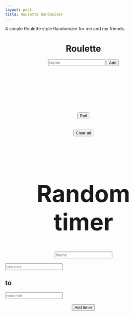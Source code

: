 ```yaml
---
layout: post
title: Roulette Randomizer
---
```


A simple Roulette style Randomizer for me and my friends.
 
 <html>
	</head>
	<body onload="init()">
		<center>
			<div>
				<h1 class="shotterudTitle">Roulette</h1>
			</div>
			<div>
				<input id="inputName" placeholder="Name">
				<button id="addButton" onclick="addName()">Add</button>
			</div>
			<div>
				<ul id="names">
				</ul>
			</div>
		</center>
		<div class="rouletteContainer">
			<div class="line">
			</div>
			<div id="fillMeUpDaddy" class="roulette">
			</div>
		</div>
		<br><br><br><br><br><br><br><br>
		<center>
			<div>
				<button id="startButton" onclick="play()">Roll</button>
			</div>
		</center>
		<br><br>
		<div>
			<center>
				<button onclick="clearAll(-1)">Clear all</button>
			</center>
		</div>
		<div id="winners" class="winners"></div>
		<br><br>
		<div>
			<h1 class="shotterudTitle" style="font-size: 75px; text-align: center;">Random timer</h1>
		</div>
		<div>
			<center>
				<input id="timerName" placeholder="Name">
			</center>
		</div>
		<br>
		<div id="minMax">
			<div>
					<input id="min" type="number" placeholder="min min" style="align-self: flex-start;">
			</div>
			<div>
				<h2 id="arrow"> to </h2>
			</div>
			<div>
					<input id="max" type="number" placeholder="max min" style="align-self: flex-end;">
			</div>
		</div>
		<br>
		<center>
			<div id="addTimer">
				<button onclick="addTimer()">Add timer</button>
			</div>
			<br>
			<div id="removeButtons"></div>
			<br><br>
		<div id="timerContainer"></div>
		</center>
	</body>
	<script>
		var amountOfBoxes = 100;

		var order = [];

		function init(){
			let roulette = document.getElementById("fillMeUpDaddy");
			roulette.innerHTML = "";
			let tempBets = [
				["Oj", "orange"], 
				["Yeller", "yellow"],
				["Navy","blue"]
			];
			for(var i = 0; i < amountOfBoxes; i++){
					var randomPlayer = rand(0, tempBets.length)
					var node = document.createElement("div");
					var h3 = document.createElement("h3");
					h3.innerHTML = tempBets[randomPlayer][0];
					h3.style.backgroundColor = tempBets[randomPlayer][1];
					node.appendChild(h3);
					roulette.appendChild(node);
				}
		}

    function rand (min, max) {
        return Math.floor(Math.random() * (max - min)) + min;
    }
		
    var colors= ['aqua', 'fuchsia', 'gray', 'green','lime', 'maroon', 'olive', 'orange', 'purple', 'red',
		'silver', 'teal', 'white', 'yellow', '#e6194b', '#3cb44b', '#ffe119','#4363d8', '#f58231', 
		'#911eb4', '#46f0f0', '#f032e6', '#bcf60c','#fabebe', '#008080', '#e6beff', '#9a6324', '#fffac8', 
		'#800000','#aaffc3', '#808000', '#ffd8b1', '#808080', '#ffffff',];

    var width = 80;
    var bets = [];

    function play () {
			//add sound if you want
      //var audio = new Audio('spin.mp3');
      //audio.play();
			var offset = rand(0, amountOfBoxes*140-180)+180;
			document.getElementById("fillMeUpDaddy").style.left = -(offset-180) + "px";
			
			let chosenPlayer = document.createElement("div");
			chosenPlayer.style.backgroundColor = bets[order[parseInt(offset/140)]][1];
			chosenPlayer.innerHTML = bets[order[parseInt(offset/140)]][0];
			setTimeout(function(){
				document.getElementById("winners").appendChild(chosenPlayer);
				document.getElementById("fillMeUpDaddy").style.transitionDuration = "0s";
				document.getElementById("fillMeUpDaddy").style.left = "0px";
				setTimeout(function(){
					document.getElementById("fillMeUpDaddy").style.transitionDuration = "5s";
				}, 50)
				}, 5500)
		}

		function playTimer(whatTimer, min, max){
			var time = rand(min*60000, max*60000);
			setTimeout(function(){
				//add sound if you want
        //var audio = new Audio('spin.mp3');
				//audio.play();
				var offset = rand(0, amountOfBoxes*140-180)+180;
				document.getElementById("r" + whatTimer).style.left = -(offset-180) + "px";
				
				let chosenPlayer = document.createElement("div");
				chosenPlayer.style.backgroundColor = timerBets[whatTimer][timerOrder[whatTimer][parseInt(offset/140)]][1];
				chosenPlayer.innerHTML = timerBets[whatTimer][timerOrder[whatTimer][parseInt(offset/140)]][0];
				setTimeout(function(){
					document.getElementById("w" + whatTimer).appendChild(chosenPlayer);
					document.getElementById("r" + whatTimer).style.transitionDuration = "0s";
					document.getElementById("r" + whatTimer).style.left = "0px";
					setTimeout(function(){
					document.getElementById("r" + whatTimer).style.transitionDuration = "5s";
				}, 50)
				}, 5500)
				playTimer(whatTimer, min, max);
				}, time)
		}

		var amountOfTimers = 0;
		var timerBets = [];
		var timerOrder = [];

		function addTimer(){
			var min = document.getElementById("min").value;
			var max = document.getElementById("max").value;

			if(min.length == 0) min = 0;

			if(amountOfPlayers <= 0){
				alert("ingen spillere");
				return 0;
			}

			else if(max.length == 0){
				alert("Vennlist fyll inn en max verdi");
				return 0;
			}

			else if(max < 0 || min < 0){ 
				alert("Ingen negative tall vennligst");
				return 0;
			}

			else if(max < min){ 
				alert("Max må være større enn min");
				return 0;
			}
			else{
				var rouletteContainer = document.createElement("div");
				rouletteContainer.className = "rouletteContainer";
				rouletteContainer.style.marginTop = 100+ 400*amountOfTimers+"px";

				var line =document.createElement("div");
				line.className= "line";

				var roulette = document.createElement("div");
				roulette.className = "roulette";
				roulette.id = "r" + amountOfTimers;

				timerBets[amountOfTimers] = [];
				for(var i =0; i < bets.length; i++){
					if(bets[i] != 0){
						timerBets[amountOfTimers].push([bets[i][0],bets[i][1]]);
					}
				}

				timerOrder[amountOfTimers] = [];

				for(var i = 0; i < amountOfBoxes; i++){
					var randomPlayer = rand(0, timerBets[amountOfTimers].length);
					timerOrder[amountOfTimers].push(randomPlayer);
					var node = document.createElement("div");
					var h3 = document.createElement("h3");
					h3.innerHTML = timerBets[amountOfTimers][randomPlayer][0];
					node.style.backgroundColor = timerBets[amountOfTimers][randomPlayer][1];
					node.appendChild(h3);
					roulette.appendChild(node);
				}

				rouletteContainer.appendChild(line);
				rouletteContainer.appendChild(roulette);

				var winners = document.createElement("div");
				winners.id = "w" + amountOfTimers;
				winners.className = "winners";
				winners.style.marginTop = 250 + amountOfTimers*400 + "px";
				winners.style.height = "200px";
				amountOfTimers++;

				var removeAllButton = document.createElement("button");
				var name = document.getElementById("timerName").value;
				if(name == ""){ 
					name = "Timer nr." + amountOfTimers;
				}
				removeAllButton.innerHTML = "Clear " + name;
				document.getElementById("timerName").value = "";
				removeAllButton.style.marginLeft = "5px";
				(function(value){
        			removeAllButton.addEventListener("click", function() {clearAll(value);}, false);})(amountOfTimers-1);
				document.getElementById("removeButtons").appendChild(removeAllButton);

				document.getElementById("timerContainer").appendChild(rouletteContainer);
				document.getElementById("timerContainer").appendChild(winners);
				document.getElementById("timerContainer").appendChild(removeAllButton);

				playTimer(amountOfTimers-1, min, max);
			}

			/*
			<div class="rouletteContainer">
				<div class="line">
				</div>
				<div id="fillMeUpDaddy" class="roulette">
				</div>
			</div>
			*/
		}

		function removeName(playerToRemove){
				bets[playerToRemove] = 0;
				document.getElementById("n"+playerToRemove).remove();
				amountOfPlayers--;
				refreshRoulette();
		}

		function clearAll(winnerToClear){
			if(winnerToClear == -1){
				document.getElementById("winners").innerHTML = "";
				return true;
			} else {
				document.getElementById("w"+winnerToClear).innerHTML = "";
			}
		}
		
		function addName() {
			var node = document.createElement("LI");
			var name = document.getElementById("inputName").value
			document.getElementById("inputName").value = ""
			if(name != ""){
				var textnode = document.createTextNode(name);
				let color = colors[rand(0,colors.length-1)];
				node.style.backgroundColor = color;
				node.className = "playerName";
				node.id = "n" + bets.length;
				(function(value){
        			node.addEventListener("click", function() {removeName(value);}, false);})(bets.length);

				node.appendChild(textnode);
				document.getElementById("names").appendChild(node);
				bets.push([name, color]);

				amountOfPlayers++;
				refreshRoulette();
			}
		}

		var amountOfPlayers = 0;

		function refreshRoulette(){
			let roulette = document.getElementById("fillMeUpDaddy");
			roulette.innerHTML = "";
			order = [];

			if(amountOfPlayers <= 0){
				return 0;
			}

			for(var i = 0; i < amountOfBoxes; i++){
					var randomPlayer = rand(0, bets.length);
					while(bets[randomPlayer] == 0){
						randomPlayer = rand(0, bets.length);
					}
					order.push(randomPlayer);
					var node = document.createElement("div");
					var h3 = document.createElement("h3");
					h3.innerHTML = bets[randomPlayer][0];
					node.style.backgroundColor = bets[randomPlayer][1];
					node.appendChild(h3);
					roulette.appendChild(node);
				}
		}

		document.getElementById("inputName").addEventListener("keyup", function(event){
			if(event.keyCode == 13){
				document.getElementById("addButton").click();
			}
		})
		document.getElementById("max").addEventListener("keyup", function(event){
			if(event.keyCode == 13){
				addTimer();
			}
		})
	</script>
</html>
